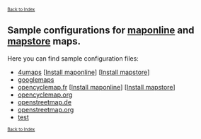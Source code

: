 <small><small>[Back to Index](../../../index.md)</small></small>

## Sample configurations for [maponline](../MapOnline/maponline.md) and [mapstore](../MapStore/mapstore.md) maps.

Here you can find sample configuration files:

- [4umaps](./4umaps/config.xml)  \[[Install maponline](mgmap-install://mg4gh.github.io/MGMapViewer/Features/MainMapFeatures/SampleConfig/4umaps/4umaps-maponline.zip)\]  \[[Install mapstore](mgmap-install://mg4gh.github.io/MGMapViewer/Features/MainMapFeatures/SampleConfig/4umaps/4umaps-mapstores.zip)\]
- [googlemaps](./googlemaps/config.xml)
- [opencyclemap.fr](./opencyclemap.fr/config.xml)   \[[Install maponline](mgmap-install://mg4gh.github.io/MGMapViewer/Features/MainMapFeatures/SampleConfig/opencyclemap.fr/opencyclemap.fr-maponline.zip)\]  \[[Install mapstore](mgmap-install://mg4gh.github.io/MGMapViewer/Features/MainMapFeatures/SampleConfig/opencyclemap.fr/opencyclemap.fr-mapstores.zip)\]
- [opencyclemap.org](./opencyclemap.org/config.xml)
- [openstreetmap.de](./openstreetmap.de/config.xml)
- [openstreetmap.org](./openstreetmap.org/config.xml)
- [test](mgmap-install://mg4gh.github.io/MGMapViewer/Features/MainMapFeatures/SampleConfig/4umaps/test.zip)


<small><small>[Back to Index](../../../index.md)</small></small>